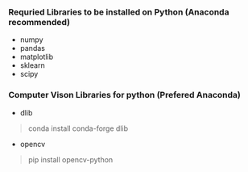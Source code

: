 
### Requried Libraries to be installed on Python (Anaconda recommended)

- numpy
- pandas
- matplotlib
- sklearn
- scipy

### Computer Vison Libraries for python (Prefered Anaconda)
- dlib   			  
> conda install conda-forge dlib
- opencv   		
> pip install opencv-python
